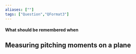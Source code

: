 ```yaml
---
aliases: [""]
tags: ["Question","QFormat3"]
---
```


#### What should be remembered when
## Measuring pitching moments on a plane
